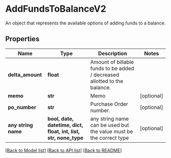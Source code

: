 # AddFundsToBalanceV2

An object that represents the available options of adding funds to a balance.

## Properties
Name | Type | Description | Notes
------------ | ------------- | ------------- | -------------
**delta_amount** | **float** | Amount of billable funds to be added / decreased allotted to the balance. | 
**memo** | **str** | Memo | [optional] 
**po_number** | **str** | Purchase Order number. | [optional] 
**any string name** | **bool, date, datetime, dict, float, int, list, str, none_type** | any string name can be used but the value must be the correct type | [optional]

[[Back to Model list]](../README.md#documentation-for-models) [[Back to API list]](../README.md#documentation-for-api-endpoints) [[Back to README]](../README.md)


